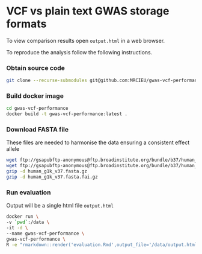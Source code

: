 # VCF vs plain text GWAS storage formats

To view comparison results open ```output.html``` in a web browser.

To reproduce the analysis follow the following instructions.

### Obtain source code

```sh
git clone --recurse-submodules git@github.com:MRCIEU/gwas-vcf-performance.git
```

### Build docker image

```sh
cd gwas-vcf-performance
docker build -t gwas-vcf-performance:latest .
```

### Download FASTA file

These files are needed to harmonise the data ensuring a consistent effect allele

```sh
wget ftp://gsapubftp-anonymous@ftp.broadinstitute.org/bundle/b37/human_g1k_v37.fasta.gz
wget ftp://gsapubftp-anonymous@ftp.broadinstitute.org/bundle/b37/human_g1k_v37.fasta.fai.gz
gzip -d human_g1k_v37.fasta.gz
gzip -d human_g1k_v37.fasta.fai.gz
```

### Run evaluation

Output will be a single html file ```output.html```

```sh
docker run \
-v `pwd`:/data \
-it -d \
--name gwas-vcf-performance \
gwas-vcf-performance \
R -e "rmarkdown::render('evaluation.Rmd',output_file='/data/output.html')"
```
